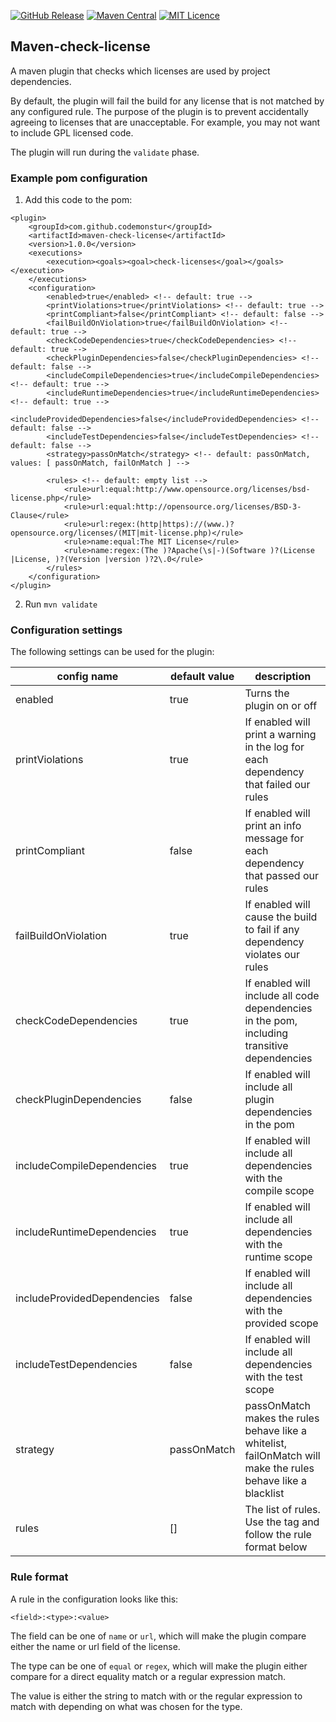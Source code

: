 
[![GitHub Release](https://img.shields.io/github/release/codemonstur/maven-check-license.svg)](https://github.com/codemonstur/maven-check-license/releases) 
[![Maven Central](https://maven-badges.herokuapp.com/maven-central/com.github.codemonstur/maven-check-license/badge.svg)](http://mvnrepository.com/artifact/com.github.codemonstur/maven-check-license)
[![MIT Licence](https://badges.frapsoft.com/os/mit/mit.svg?v=103)](https://opensource.org/licenses/mit-license.php)

## Maven-check-license

A maven plugin that checks which licenses are used by project dependencies.

By default, the plugin will fail the build for any license that is not matched by any configured rule.
The purpose of the plugin is to prevent accidentally agreeing to licenses that are unacceptable.
For example, you may not want to include GPL licensed code.

The plugin will run during the `validate` phase.

### Example pom configuration

1. Add this code to the pom:
```
<plugin>
    <groupId>com.github.codemonstur</groupId>
    <artifactId>maven-check-license</artifactId>
    <version>1.0.0</version>
    <executions>
        <execution><goals><goal>check-licenses</goal></goals></execution>
    </executions>
    <configuration>
        <enabled>true</enabled> <!-- default: true -->
        <printViolations>true</printViolations> <!-- default: true -->
        <printCompliant>false</printCompliant> <!-- default: false -->
        <failBuildOnViolation>true</failBuildOnViolation> <!-- default: true -->
        <checkCodeDependencies>true</checkCodeDependencies> <!-- default: true -->
        <checkPluginDependencies>false</checkPluginDependencies> <!-- default: false -->
        <includeCompileDependencies>true</includeCompileDependencies> <!-- default: true -->
        <includeRuntimeDependencies>true</includeRuntimeDependencies> <!-- default: true -->
        <includeProvidedDependencies>false</includeProvidedDependencies> <!-- default: false -->
        <includeTestDependencies>false</includeTestDependencies> <!-- default: false -->
        <strategy>passOnMatch</strategy> <!-- default: passOnMatch, values: [ passOnMatch, failOnMatch ] -->

        <rules> <!-- default: empty list -->
            <rule>url:equal:http://www.opensource.org/licenses/bsd-license.php</rule>
            <rule>url:equal:http://opensource.org/licenses/BSD-3-Clause</rule>
            <rule>url:regex:(http|https)://(www.)?opensource.org/licenses/(MIT|mit-license.php)</rule>
            <rule>name:equal:The MIT License</rule>
            <rule>name:regex:(The )?Apache(\s|-)(Software )?(License |License, )?(Version |version )?2\.0</rule>
        </rules>
    </configuration>
</plugin>
```
2. Run `mvn validate`

### Configuration settings

The following settings can be used for the plugin:

| config name                 | default value | description                                                                                                  |
|-----------------------------|---------------|--------------------------------------------------------------------------------------------------------------|
| enabled                     | true          | Turns the plugin on or off                                                                                   |
| printViolations             | true          | If enabled will print a warning in the log for each dependency that failed our rules                         |
| printCompliant              | false         | If enabled will print an info message for each dependency that passed our rules                              |
| failBuildOnViolation        | true          | If enabled will cause the build to fail if any dependency violates our rules                                 |
| checkCodeDependencies       | true          | If enabled will include all code dependencies in the pom, including transitive dependencies                  |
| checkPluginDependencies     | false         | If enabled will include all plugin dependencies in the pom                                                   |
| includeCompileDependencies  | true          | If enabled will include all dependencies with the compile scope                                              |                            |
| includeRuntimeDependencies  | true          | If enabled will include all dependencies with the runtime scope                                              | 
| includeProvidedDependencies | false         | If enabled will include all dependencies with the provided scope                                             |
| includeTestDependencies     | false         | If enabled will include all dependencies with the test scope                                                 |
| strategy                    | passOnMatch   | passOnMatch makes the rules behave like a whitelist, failOnMatch will make the rules behave like a blacklist |
| rules                       | []            | The list of rules. Use the tag <rule> and follow the rule format below                                       |

### Rule format

A rule in the configuration looks like this:

    <field>:<type>:<value>

The field can be one of `name` or `url`, which will make the plugin compare either the name or url field of the license.

The type can be one of `equal` or `regex`, which will make the plugin either compare for a direct equality match or a regular expression match.

The value is either the string to match with or the regular expression to match with depending on what was chosen for the type.

